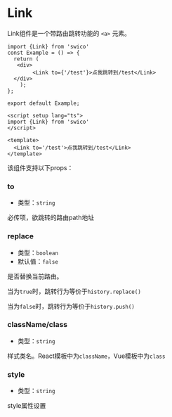 # Link

Link组件是一个带路由跳转功能的 `<a>` 元素。

<CodeGroup>
  <CodeGroupItem title="react">

```tsx
import {Link} from 'swico'
const Example = () => {
  return (
   <div>
        <Link to={'/test'}>点我跳转到/test</Link>
  </div>
    );
};

export default Example;
```
  </CodeGroupItem>

  <CodeGroupItem title="vue">

```vue
<script setup lang="ts">
import {Link} from 'swico'
</script>

<template>
  <Link to='/test'>点我跳转到/test</Link>
</template>

```
  </CodeGroupItem>
</CodeGroup>

该组件支持以下props：
### to

- 类型：`string`

必传项，欲跳转的路由path地址

### replace

- 类型：`boolean`
- 默认值：`false`

是否替换当前路由。

当为`true`时，跳转行为等价于`history.replace()`

当为`false`时，跳转行为等价于`history.push()`
### className/class

- 类型：`string`

样式类名。React模板中为`className`，Vue模板中为`class`

### style

- 类型：`string`

style属性设置

